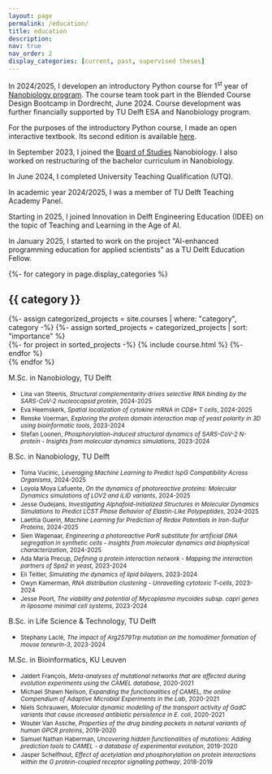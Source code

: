 ```yaml
---
layout: page
permalink: /education/
title: education
description: 
nav: true
nav_order: 2
display_categories: [current, past, supervised theses]
---
```


In 2024/2025, I developen an introductory Python course for 1<sup>st</sup> year of <a href="https://www.studyguide.tudelft.nl/a101_displayProgram.do?program_tree_id=29839">Nanobiology program</a>. The course team took part in the Blended Course Design Bootcamp in Dordrecht, June 2024. Course development was further financially supported by TU Delft ESA and Nanobiology program.

For the purposes of the introductory Python course, I made an open interactive textbook. Its second edition is available <a href="https://books.open.tudelft.nl/home/catalog/book/236">here</a>.

In September 2023, I joined the <a href="https://www.tudelft.nl/en/student/faculties/as-student-portal/organisation/board-of-studies-applied-sciences">Board of Studies</a> Nanobiology. I also worked on restructuring of the bachelor curriculum in Nanobiology.

In June 2024, I completed University Teaching Qualification (UTQ).

In academic year 2024/2025, I was a member of TU Delft Teaching Academy Panel.

Starting in 2025, I joined Innovation in Delft Engineering Education (IDEE) on the topic of Teaching and Learning in the Age of AI.

In January 2025, I started to work on the project "AI-enhanced programming education for applied scientists" as a TU Delft Education Fellow.


<div class="projects">
  <!-- Display categorized projects -->
  {%- for category in page.display_categories %}
  <h2 class="category">{{ category }}</h2>
  {%- assign categorized_projects = site.courses | where: "category", category -%}
  {%- assign sorted_projects = categorized_projects | sort: "importance" %}
  <!-- Generate cards for each project -->
  <div class="grid">
    {%- for project in sorted_projects -%}
      {% include course.html %}
    {%- endfor %}
  </div>
  {% endfor %}

</div>

<normal> M.Sc. in Nanobiology, TU Delft </normal>

- <small> Lina van Steenis, *Structural complementarity drives selective RNA binding by the SARS-CoV-2 nucleocapsid protein*, 2024-2025 </small>
- <small> Eva Heemskerk, *Spatial localization of cytokine mRNA in CD8+ T cells*, 2024-2025 </small>
- <small> Renske Voerman, *Exploring the protein domain interaction map of yeast polarity in 3D using bioinformatic tools*, 2023-2024 </small>
- <small> Stefan Loonen, *Phosphorylation-induced structural dynamics of SARS-CoV-2 N-protein - Insights from molecular dynamics simulations*, 2023-2024 </small>

<normal> B.Sc. in Nanobiology, TU Delft </normal>

 - <small> Toma Vucinic, *Leveraging Machine Learning to Predict IspG Compatibility Across Organisms*, 2024-2025 </small>
 - <small> Loyola Moya Lafuente, *On the dynamics of photoreactive proteins: Molecular Dynamics simulations of LOV2 and iLID variants*, 2024-2025 </small>
 - <small> Jesse Oudejans, *Investigating Alphafold-Initialized Structures in Molecular Dynamics Simulations to Predict LCST Phase Behavior of Elastin-Like Polypeptides*, 2024-2025 </small>
 - <small> Laetitia Guerin, *Machine Learning for Prediction of Redox Potentials in Iron-Sulfur Proteins*, 2024-2025 </small>
 - <small> Sien Wagenaar, *Engineering a photoreactive ParR substitute for artificial DNA segregation in synthetic cells - insights from molecular dynamics and biophysical characterization*, 2024-2025 </small>
 - <small> Ada Maria Precup, *Defining a protein interaction network - Mapping the interaction partners of Spa2 in yeast*, 2023-2024 </small>
 - <small> Eli Teitler, *Simulating the dynamics of lipid bilayers*, 2023-2024 </small>
 - <small> Owyn Kamerman, *RNA distribution clustering - Unravelling cytotoxic T-cells*, 2023-2024 </small>
 - <small> Jesse Poort, *The viability and potential of Mycoplasma mycoides subsp. capri genes in liposome minimal cell systems*, 2023-2024 </small>

<normal> B.Sc. in Life Science & Technology, TU Delft </normal>

 - <small> Stephany Laclé, *The impact of Arg2579Trp mutation on the homodimer formation of mouse teneurin-3*, 2023-2024 </small>

<normal> M.Sc. in Bioinformatics, KU Leuven </normal>

 - <small> Jaldert François, *Meta-analyses of mutational networks that are affected during evolution experiments using the CAMEL database*, 2020-2021 </small>
 - <small> Michael Shawn Neilson, <i>Expanding the functionalities of CAMEL, the online Compendium of Adaptive Microbial Experiments in the Lab</i>, 2020-2021 </small>
 - <small> Niels Schrauwen, <i>Molecular dynamic modelling of the transport activity of GadC variants that cause increased antibiotic persistence in E. coli</i>, 2020-2021 </small>
 - <small> Wouter Van Assche, <i>Properties of the drug binding pockets in natural variants of human GPCR proteins</i>, 2019-2020 </small>
 - <small> Samuel Nathan Haberman, <i>Uncovering hidden functionalities of mutations: Adding prediction tools to CAMEL - a database of experimental evolution</i>, 2019-2020 </small>
 - <small> Jasper Schelfhout, <i>Effect of acetylation and phosphorylation on protein interactions within the G protein-coupled receptor signalling pathway</i>, 2018-2019 </small>


